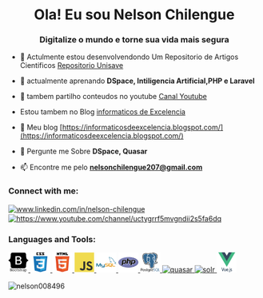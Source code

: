 <h1 align="center">Ola! Eu sou Nelson Chilengue</h1>
<h3 align="center">Digitalize o mundo e torne sua vida mais segura</h3>

- 🔭 Actulmente estou desenvolvendondo Um Repositorio de Artigos Cientificos [Repositorio Unisave](http://localhost:4000/home)

- 🌱 actualmente aprenando **DSpace, Intiligencia Artificial,PHP e Laravel**

- 👯 tambem partilho conteudos no youtube [Canal Youtube](https://www.youtube.com/channel/UCTYGRRF5MvgNDiI2S5FA6DQ)

- Estou tambem no Blog [informaticos de Excelencia](https://informaticosdeexcelencia.blogspot.com/)

- 📝 Meu blog [https://informaticosdeexcelencia.blogspot.com/](https://informaticosdeexcelencia.blogspot.com/)

- 💬 Pergunte me Sobre **DSpace, Quasar**

- 📫 Encontre me pelo **nelsonchilengue207@gmail.com**

<h3 align="left">Connect with me:</h3>
<p align="left">
<a href="https://dribbble.com/www.linkedin.com/in/nelson-chilengue" target="blank"><img align="center" src="https://raw.githubusercontent.com/rahuldkjain/github-profile-readme-generator/master/src/images/icons/Social/dribbble.svg" alt="www.linkedin.com/in/nelson-chilengue" height="30" width="40" /></a>
<a href="https://www.youtube.com/c/https://www.youtube.com/channel/uctygrrf5mvgndii2s5fa6dq" target="blank"><img align="center" src="https://raw.githubusercontent.com/rahuldkjain/github-profile-readme-generator/master/src/images/icons/Social/youtube.svg" alt="https://www.youtube.com/channel/uctygrrf5mvgndii2s5fa6dq" height="30" width="40" /></a>
</p>

<h3 align="left">Languages and Tools:</h3>
<p align="left"> <a href="https://getbootstrap.com" target="_blank" rel="noreferrer"> <img src="https://raw.githubusercontent.com/devicons/devicon/master/icons/bootstrap/bootstrap-plain-wordmark.svg" alt="bootstrap" width="40" height="40"/> </a> <a href="https://www.w3schools.com/css/" target="_blank" rel="noreferrer"> <img src="https://raw.githubusercontent.com/devicons/devicon/master/icons/css3/css3-original-wordmark.svg" alt="css3" width="40" height="40"/> </a> <a href="https://www.w3.org/html/" target="_blank" rel="noreferrer"> <img src="https://raw.githubusercontent.com/devicons/devicon/master/icons/html5/html5-original-wordmark.svg" alt="html5" width="40" height="40"/> </a> <a href="https://developer.mozilla.org/en-US/docs/Web/JavaScript" target="_blank" rel="noreferrer"> <img src="https://raw.githubusercontent.com/devicons/devicon/master/icons/javascript/javascript-original.svg" alt="javascript" width="40" height="40"/> </a> <a href="https://www.mysql.com/" target="_blank" rel="noreferrer"> <img src="https://raw.githubusercontent.com/devicons/devicon/master/icons/mysql/mysql-original-wordmark.svg" alt="mysql" width="40" height="40"/> </a> <a href="https://www.php.net" target="_blank" rel="noreferrer"> <img src="https://raw.githubusercontent.com/devicons/devicon/master/icons/php/php-original.svg" alt="php" width="40" height="40"/> </a> <a href="https://www.postgresql.org" target="_blank" rel="noreferrer"> <img src="https://raw.githubusercontent.com/devicons/devicon/master/icons/postgresql/postgresql-original-wordmark.svg" alt="postgresql" width="40" height="40"/> </a> <a href="https://quasar.dev/" target="_blank" rel="noreferrer"> <img src="https://cdn.quasar.dev/logo/svg/quasar-logo.svg" alt="quasar" width="40" height="40"/> </a> <a href="https://lucene.apache.org/solr/" target="_blank" rel="noreferrer"> <img src="https://www.vectorlogo.zone/logos/apache_solr/apache_solr-icon.svg" alt="solr" width="40" height="40"/> </a> <a href="https://vuejs.org/" target="_blank" rel="noreferrer"> <img src="https://raw.githubusercontent.com/devicons/devicon/master/icons/vuejs/vuejs-original-wordmark.svg" alt="vuejs" width="40" height="40"/> </a> </p>

<p><img align="center" src="https://github-readme-stats.vercel.app/api/top-langs?username=nelson008496&show_icons=true&locale=en&layout=compact" alt="nelson008496" /></p>



<!---
-👋 Hi, I’m @nelson008496
- 👀 I’m interested in ...
- 🌱 I’m currently learning ...
- 💞️ I’m looking to collaborate on ...
- 📫 How to reach me ...


nelson008496/nelson008496 is a ✨ special ✨ repository because its `README.md` (this file) appears on your GitHub profile.
You can click the Preview link to take a look at your changes.
--->
